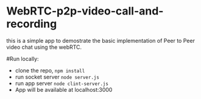 # WebRTC-p2p-video-call-and-recording

this is a simple app to demostrate the basic implementation of Peer to Peer video chat using the webRTC.

#Run locally:
- clone the repo, `npm install`
- run socket server `node server.js`
- run app server `node clint-server.js`
- App will be available at localhost:3000
